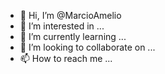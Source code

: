 - 👋 Hi, I’m @MarcioAmelio
- 👀 I’m interested in ...
- 🌱 I’m currently learning ...
- 💞️ I’m looking to collaborate on ...
- 📫 How to reach me ...

<!---
MarcioAmelio/MarcioAmelio is a ✨ special ✨ repository because its `README.md` (this file) appears on your GitHub profile.
You can click the Preview link to take a look at your changes.
--->
